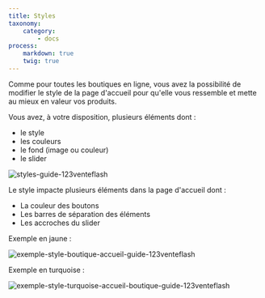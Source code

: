 ```yaml
---
title: Styles
taxonomy:
    category:
        - docs
process:
    markdown: true
    twig: true
---
```


Comme pour toutes les boutiques en ligne, vous avez la possibilité de modifier le style de la page d'accueil pour qu'elle vous ressemble et mette au mieux en valeur vos produits. 

Vous avez, à votre disposition, plusieurs éléments dont :

- le style
- les couleurs
- le fond (image ou couleur)
- le slider

![styles-guide-123venteflash](media/15961817825641/styles-guide-123venteflash.png)

Le style impacte plusieurs éléments dans la page d'accueil dont : 
 
- La couleur des boutons
- Les barres de séparation des éléments
- Les accroches du slider

Exemple en jaune : 

![exemple-style-boutique-accueil-guide-123venteflash](media/15961817825641/exemple-style-boutique-accueil-guide-123venteflash.png)

Exemple en turquoise : 

![exemple-style-turquoise-accueil-boutique-guide-123venteflash](media/15961817825641/exemple-style-turquoise-accueil-boutique-guide-123venteflash.png)